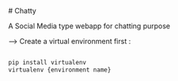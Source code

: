 <div>
# Chatty

A Social Media type webapp for chatting purpose

</div>

--> Create a virtual environment first :

```bash

pip install virtualenv
virtualenv {environment name}

```
